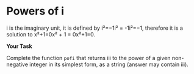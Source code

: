 # Powers of i

i is the imaginary unit, it is defined by i²=−1i² = -1i²=−1, therefore it is a solution to x²+1=0x² + 1 = 0x²+1=0.

<b>Your Task</b>

Complete the function `pofi` that returns iii to the power of a given non-negative integer in its simplest form, as a string (answer may contain iii).
